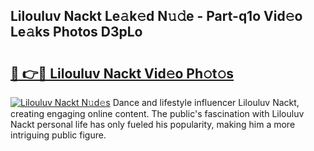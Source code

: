 ## Lilouluv Nackt Le𝚊k𝚎d N𝚞𝚍e - Part-q1o Vid𝚎o Le𝚊ks Photos D3pLo

# <h2><a href="http://fbaw6w7.evod.top/?m=Lilouluv+Nackt">🔗 👉🔴 Lilouluv Nackt Vid𝚎o Ph𝚘t𝚘s</a></h2>

[![Lilouluv Nackt N𝚞d𝚎s](https://i.imgur.com/8V9OHl7.gif)](http://fbaw6w7.evod.top/?m=Lilouluv+Nackt)
Dance and lifestyle influencer Lilouluv Nackt, creating engaging online content. The public's fascination with Lilouluv Nackt personal life has only fueled his popularity, making him a more intriguing public figure. 
